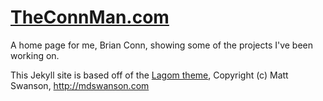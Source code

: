 [TheConnMan.com](http://theconnman.com/)
====================

A home page for me, Brian Conn, showing some of the projects I've been working on.

This Jekyll site is based off of the [Lagom theme](https://github.com/swanson/lagom), Copyright (c) Matt Swanson, http://mdswanson.com
